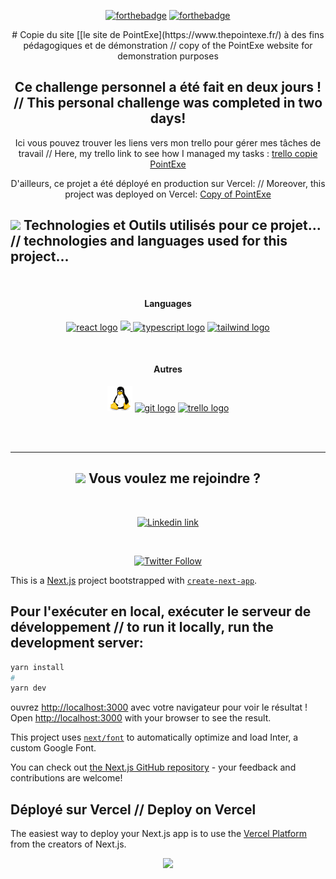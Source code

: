 <div align="center">

[![forthebadge](https://forthebadge.com/images/badges/built-by-developers.svg)](https://forthebadge.com)
[![forthebadge](https://forthebadge.com/images/badges/powered-by-coffee.svg)](https://forthebadge.com)

</div>
  
<div align="center">
# Copie du site [[le site de PointExe](https://www.thepointexe.fr/) à des fins pédagogiques et de démonstration // copy of the PointExe website for demonstration purposes

## Ce challenge personnel a été fait en deux jours ! // This personal challenge was completed in two days!

  Ici vous pouvez trouver les liens vers mon trello pour gérer mes tâches de travail // Here, my trello link to see how I managed my tasks : [trello copie PointExe](https://trello.com/b/K7wCZaiI/clone-pointexe)

  D'ailleurs, ce projet a été déployé en production sur Vercel: // Moreover, this project was deployed on Vercel:
  [Copy of PointExe](https://clone-pointexe.vercel.app/)
</div>



## <img src="https://media.giphy.com/media/jSKBmKkvo2dPQQtsR1/giphy.gif" width="60"> Technologies et Outils utilisés pour ce projet...  // technologies and languages used for this project...

<br>

<h4 align="center">Languages</h4>

<p align="center">
<a href="https://reactjs.org/" target="_blank"> <img src="https://www.vectorlogo.zone/logos/reactjs/reactjs-icon.svg" alt="react logo" width="40" height="40"/></a>
  <a href="https://nextjs.org/" target="_blank"> <img src="https://upload.vectorlogo.zone/logos/nextjs/images/60eff509-53dd-4280-92e7-7318fa02e934.svg" target="_blank"> 
    </a>
  <a href="https://www.typescriptlang.org/"><img src="https://cdn.worldvectorlogo.com/logos/typescript.svg" alt="typescript logo" width="40" height="40"/></a>
<a href="https://tailwindcss.com" target="_blank"> <img src="https://www.vectorlogo.zone/util/preview.html?image=/logos/tailwindcss/tailwindcss-icon.svg" alt="tailwind logo" width="45" height="40"/> </a>

</p>
<br>

<h4 align="center">Autres</h4>

<p align="center">
<a href="https://www.linux.org/" target="_blank"> <img src="https://raw.githubusercontent.com/devicons/devicon/master/icons/linux/linux-original.svg" alt="linux logo" width="40" height="40"/></a>
<a href="https://git-scm.com/" target="_blank"> <img src="https://www.vectorlogo.zone/logos/git-scm/git-scm-icon.svg" alt="git logo" width="40" height="40"/></a>
<a href="https://trello.com/fr" target="_blank"> <img src="https://upload.wikimedia.org/wikipedia/en/8/8c/Trello_logo.svg" alt="trello logo" width="60" height="60"/></a>
</p>
<br>
</div>

<br>
<hr>

<div align="center">
  
## <img src="https://media.giphy.com/media/c0nazaf7y7EPaJCtSQ/giphy.gif" width="60"> Vous voulez me rejoindre ?
  
</div>

<br>

<div align="center">
  
[![Linkedin link](https://img.shields.io/badge/LinkedIn-0077B5?style=for-the-badge&logo=linkedin&logoColor=white)](https://linkedin.com/in/christelle-gevaert-dev)

</div>  
<br>
<div align="center">
  
[![Twitter Follow](https://img.shields.io/twitter/follow/chreees79?color=1DA1F2&logo=twitter&style=for-the-badge)](https://twitter.com/chreees79)

</div>



This is a [Next.js](https://nextjs.org/) project bootstrapped with [`create-next-app`](https://github.com/vercel/next.js/tree/canary/packages/create-next-app).

## Pour l'exécuter en local, exécuter le serveur de développement // to run it locally, run the development server:


```bash
yarn install
# 
yarn dev

```
ouvrez [http://localhost:3000](http://localhost:3000) avec votre navigateur pour voir le résultat !
Open [http://localhost:3000](http://localhost:3000) with your browser to see the result.


This project uses [`next/font`](https://nextjs.org/docs/basic-features/font-optimization) to automatically optimize and load Inter, a custom Google Font.


You can check out [the Next.js GitHub repository](https://github.com/vercel/next.js/) - your feedback and contributions are welcome!

## Déployé sur Vercel // Deploy on Vercel

The easiest way to deploy your Next.js app is to use the [Vercel Platform](https://vercel.com/new?utm_medium=default-template&filter=next.js&utm_source=create-next-app&utm_campaign=create-next-app-readme) from the creators of Next.js.



<div align="center">

<img src='https://avataaars.io/?avatarStyle=Circle&topType=LongHairCurvy&accessoriesType=Blank&hairColor=Black&facialHairType=Blank&clotheType=GraphicShirt&clotheColor=Gray01&graphicType=Bat&eyeType=Happy&eyebrowType=Default&mouthType=Smile&skinColor=Pale'
/>

</div>

